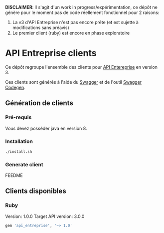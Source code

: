 **DISCLAIMER**: Il s'agit d'un work in progress/expérimentation, ce dépôt ne génère pour le
moment pas de code réellement fonctionnel pour 2 raisons:

1. La v3 d'API Entreprise n'est pas encore prête (et est sujette à modifications
   sans préavis)
2. Le premier client (ruby) est encore en phase exploratoire

# API Entreprise clients

Ce dépôt regroupe l'ensemble des clients pour [API
Entereprise](https://entreprise.api.gouv.fr/) en version 3.

Ces clients sont générés à l'aide du
[Swagger](https://entreprise.api.gouv.fr/v3/openapi.yaml) et de l'outil [Swagger
Codegen](https://swagger.io/tools/swagger-codegen/).

## Génération de clients

### Pré-requis

Vous devez posséder java en version 8.

### Installation

```sh
./install.sh
```

### Generate client

FEEDME

## Clients disponibles

### Ruby

Version: 1.0.0
Target API version: 3.0.0

```ruby
gem 'api_entreprise', '~> 1.0'
```
